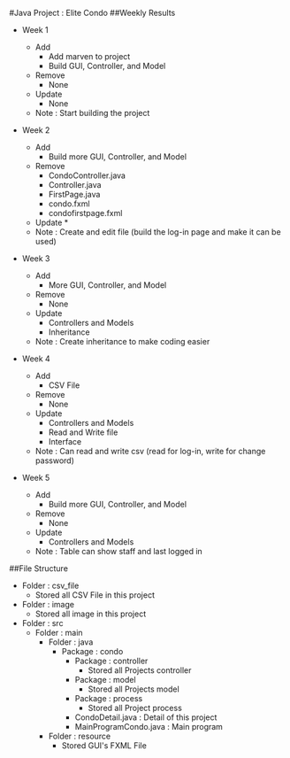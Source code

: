#Java Project : Elite Condo
##Weekly Results
* Week 1
    * Add
        * Add marven to project
        * Build GUI, Controller, and Model
    * Remove
        * None
    * Update
        * None
    * Note : Start building the project
        
* Week 2
    * Add
        * Build more GUI, Controller, and Model
    * Remove
        * CondoController.java
        * Controller.java
        * FirstPage.java
        * condo.fxml
        * condofirstpage.fxml
    * Update
        *
    * Note : Create and edit file (build the log-in page and make it can be used)
        
* Week 3
    * Add
        * More GUI, Controller, and Model
    * Remove
        * None
    * Update
        * Controllers and Models
        * Inheritance
    * Note : Create inheritance to make coding easier
        
* Week 4
    * Add
        * CSV File
    * Remove
        * None
    * Update
        * Controllers and Models
        * Read and Write file
        * Interface
    * Note : Can read and write csv (read for log-in, write for change password)
        
* Week 5
    * Add
        * Build more GUI, Controller, and Model
    * Remove
        * None
    * Update
        * Controllers and Models
    * Note : Table can show staff and last logged in
    
##File Structure
* Folder : csv_file
    * Stored all CSV File in this project
* Folder : image
    * Stored all image in this project
* Folder : src
    * Folder : main
        * Folder : java
            * Package : condo
                * Package : controller
                    * Stored all Projects controller
                * Package : model
                    * Stored all Projects model
                * Package : process
                    * Stored all Project process
                * CondoDetail.java : Detail of this project
                * MainProgramCondo.java : Main program
        * Folder : resource
            * Stored GUI's FXML File